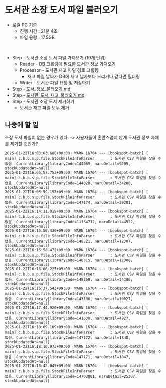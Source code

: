 # 도서관 소장 도서 파일 불러오기

- 로컬 PC 기준
  - 진행 시간 : 21분 4초 
  - 파일 용량 : 17.5GB

<br>

- Step - 도서관 소장 도서 파일 가져오기 (10개 단위)
  - Reader - DB 크롤링에 필요한 도서관 정보 가져오기
  - Processor - 도서관 재고 파일 경로 크롤링
    - 재고 파일 날짜가 DB에 재고 날자보다 느리거나 같다면 필터링
  - Writer - 도서관 파일 요청 및 저장하기
- Step - [도서_정보_불러오기.md](도서_정보_불러오기.md)
- Step - [도서관_도서_재고_불러오기.md](도서관_소장_도서_파일_불러오기.md)
- Step - 도서관 소장 도서 제거하기
  - 도서관 재고 파일 모두 제거

## 나중에 할 일
소장 도서 파일이 없는 경우가 있다. -> 사용자들이 혼란스럽지 않게 도서관 정보 자체를 제거할 것인가?
```
2025-01-22T16:03:03.680+09:00  WARN 16704 --- [bookspot-batch] [           main] c.b.b.s.p.file.StockFileInfoParser       : 도서관 CSV 파일을 찾을 수 없음. CurrentLibrary[libraryCode=144069, naruDetail=9205, stockUpdatedAt=null]
2025-01-22T16:05:57.753+09:00  WARN 16704 --- [bookspot-batch] [           main] c.b.b.s.p.file.StockFileInfoParser       : 도서관 CSV 파일을 찾을 수 없음. CurrentLibrary[libraryCode=144028, naruDetail=34200, stockUpdatedAt=null]
2025-01-22T16:05:59.197+09:00  WARN 16704 --- [bookspot-batch] [           main] c.b.b.s.p.file.StockFileInfoParser       : 도서관 CSV 파일을 찾을 수 없음. CurrentLibrary[libraryCode=147174, naruDetail=29201, stockUpdatedAt=null]
2025-01-22T16:14:11.019+09:00  WARN 16704 --- [bookspot-batch] [           main] c.b.b.s.p.file.StockFileInfoParser       : 도서관 CSV 파일을 찾을 수 없음. CurrentLibrary[libraryCode=11134712, naruDetail=4522, stockUpdatedAt=null]
2025-01-22T16:15:56.436+09:00  WARN 16704 --- [bookspot-batch] [           main] c.b.b.s.p.file.StockFileInfoParser       : 도서관 CSV 파일을 찾을 수 없음. CurrentLibrary[libraryCode=148321, naruDetail=12307, stockUpdatedAt=null]
2025-01-22T16:15:58.472+09:00  WARN 16704 --- [bookspot-batch] [           main] c.b.b.s.p.file.StockFileInfoParser       : 도서관 CSV 파일을 찾을 수 없음. CurrentLibrary[libraryCode=148315, naruDetail=12308, stockUpdatedAt=null]
2025-01-22T16:16:06.225+09:00  WARN 16704 --- [bookspot-batch] [           main] c.b.b.s.p.file.StockFileInfoParser       : 도서관 CSV 파일을 찾을 수 없음. CurrentLibrary[libraryCode=148268, naruDetail=34300, stockUpdatedAt=null]
2025-01-22T16:16:37.543+09:00  WARN 16704 --- [bookspot-batch] [           main] c.b.b.s.p.file.StockFileInfoParser       : 도서관 CSV 파일을 찾을 수 없음. CurrentLibrary[libraryCode=143106, naruDetail=10027, stockUpdatedAt=null]
2025-01-22T16:17:44.920+09:00  WARN 16704 --- [bookspot-batch] [           main] c.b.b.s.p.file.StockFileInfoParser       : 도서관 CSV 파일을 찾을 수 없음. CurrentLibrary[libraryCode=141630, naruDetail=4927, stockUpdatedAt=null]
2025-01-22T16:18:09.169+09:00  WARN 16704 --- [bookspot-batch] [           main] c.b.b.s.p.file.StockFileInfoParser       : 도서관 CSV 파일을 찾을 수 없음. CurrentLibrary[libraryCode=147172, naruDetail=1848, stockUpdatedAt=null]
2025-01-22T16:18:10.973+09:00  WARN 16704 --- [bookspot-batch] [           main] c.b.b.s.p.file.StockFileInfoParser       : 도서관 CSV 파일을 찾을 수 없음. CurrentLibrary[libraryCode=147171, naruDetail=1847, stockUpdatedAt=null]
2025-01-22T16:18:42.045+09:00  WARN 16704 --- [bookspot-batch] [           main] c.b.b.s.p.file.StockFileInfoParser       : 도서관 CSV 파일을 찾을 수 없음. CurrentLibrary[libraryCode=14703801, naruDetail=25307, stockUpdatedAt=null]
```